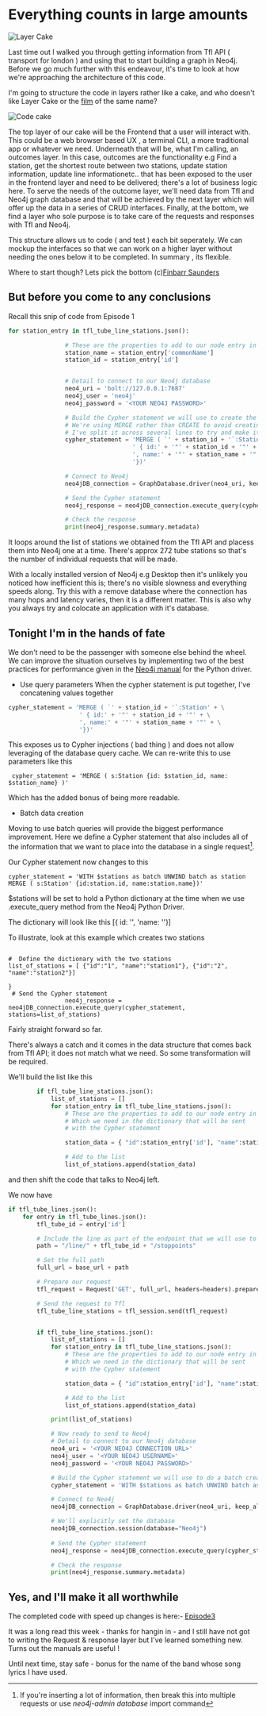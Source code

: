 # Everything counts in large amounts

![Layer Cake](/img/tflTube/layered-cake.png)

Last time out I walked you through getting information from Tfl API ( transport for london ) and using that to start building a graph in Neo4j.  Before we go much further with this endeavour, it's time to look at how we're approaching the architecture of this code.

I'm going to structure the code in layers rather like a cake,  and who doesn't like Layer Cake or the [film](https://en.wikipedia.org/wiki/Layer_Cake_(film)) of the same name?

![Code cake](/img/tflTube/CodeCake.png)

The top layer of our cake will be the Frontend that a user will interact with.  This could be a web browser based UX , a terminal CLI, a more traditional app or whatever we need. Underneath that will be, what I'm calling, an outcomes layer.  In this case, outcomes are the functionality e.g Find a station, get the shortest route between two stations, update station information, update line informationetc..  that has been exposed to the user in the frontend layer and need to be delivered; there's a lot of business logic here.  To serve the needs of the outcome layer, we'll need data from Tfl and Neo4j graph database and that will be achieved by the next layer which will offer up the data in a series of CRUD interfaces.  Finally, at the bottom, we find a layer who sole purpose is to take care of the requests and responses with Tfl and Neo4j. 






This structure allows us to code ( and test ) each bit seperately.  We can mockup the interfaces so that we can work on a higher layer without needing the ones below it to be completed.  In summary , its flexible.

Where to start though?  Lets pick the bottom (c)[Finbarr Saunders](https://viz.fandom.com/wiki/Finbarr_Saunders)


## But before you come to any conclusions

Recall this snip of code from Episode 1

```python
for station_entry in tfl_tube_line_stations.json():

                # These are the properties to add to our node entry in Neo4j
                station_name = station_entry['commonName']
                station_id = station_entry['id']


                # Detail to connect to our Neo4j database
                neo4_uri = 'bolt://127.0.0.1:7687'
                neo4j_user = 'neo4j'
                neo4j_password = '<YOUR NEO4J PASSWORD>'

                # Build the Cypher statement we will use to create the station entry as a node
                # We're using MERGE rather than CREATE to avoid creating duplicate stations.
                # I've split it across several lines to try and make it easier to read
                cypher_statement = 'MERGE ( `' + station_id + '`:Station' + \
                                   ' { id:' + '"' + station_id + '"' + \
                                   ', name:' + '"' + station_name + '"' + \
                                   '})'

                # Connect to Neo4j
                neo4jDB_connection = GraphDatabase.driver(neo4_uri, keep_alive=True, auth=(neo4j_user, neo4j_password))

                # Send the Cypher statement
                neo4j_response = neo4jDB_connection.execute_query(cypher_statement)

                # Check the response
                print(neo4j_response.summary.metadata)
```

It loops around the list of stations we obtained from the Tfl API and placess them into Neo4j one at a time.  There's approx 272 tube stations so that's the number of individual requests that will be made. 

With a locally installed version of Neo4j e.g Desktop then it's unlikely you noticed how inefficient this is; there's no visible slowness and everything speeds along.  Try this with a remove database where the connection has many hops and latency varies, then it is a different matter.  This is also why you always try and colocate an application with it's database. 


## Tonight I'm in the hands of fate

We don't need to be the passenger with someone else behind the wheel.  We can  improve the situation ourselves by implementing two of the best practices for performance given in the [Neo4j manual](https://neo4j.com/docs/python-manual/current/performance/) for the Python driver. 

- Use query parameters
When the cypher statement is put together, I've concatening values together 
```python
cypher_statement = 'MERGE ( `' + station_id + '`:Station' + \
                    ' { id:' + '"' + station_id + '"' + \
                    ', name:' + '"' + station_name + '"' + \
                    '})'
```
This exposes us to Cypher injections ( bad thing ) and does not allow leveraging of the database query cache.  We can re-write this to use parameters like this

```
 cypher_statement = 'MERGE ( s:Station {id: $station_id, name: $station_name} )'
```

Which has the added bonus of being more readable. 


- Batch data creation

Moving to use batch queries will provide the biggest performance improvement.  Here we define a Cypher statement that also includes all of the information that we want to place into the database in a single request[^1].

Our Cypher statement now changes to this
```
cypher_statement = 'WITH $stations as batch UNWIND batch as station MERGE ( s:Station' {id:station.id, name:station.name})'
```
$stations will be set to hold a Python dictionary at the time when we use .execute_query method from the Neo4j Python Driver. 

The dictionary will look like this  [{ id: '', 'name: ''}] 

To illustrate, look at this example which creates two stations

```

#  Define the dictionary with the two stations 
list_of_stations = [ {"id":"1", "name":"station1"}, {"id":"2", "name":"station2"}]

}
 # Send the Cypher statement
                neo4j_response = neo4jDB_connection.execute_query(cypher_statement, stations=list_of_stations)
```

Fairly straight forward so far.  

There's always a catch and it comes in the data structure that comes back from Tfl API; it does not match what we need.  So some transformation will be required. 

We'll build the list like this

```python
        if tfl_tube_line_stations.json():
            list_of_stations = []
            for station_entry in tfl_tube_line_stations.json():
                # These are the properties to add to our node entry in Neo4j
                # Which we need in the dictionary that will be sent
                # with the Cypher statement

                station_data = { "id":station_entry['id'], "name":station_entry['commonName']  }

                # Add to the list
                list_of_stations.append(station_data)
```

and then shift the code that talks to Neo4j left.


We now have

```python
if tfl_tube_lines.json():
    for entry in tfl_tube_lines.json():
        tfl_tube_id = entry['id']

        # Include the line as part of the endpoint that we will use to get the stations
        path = "/line/" + tfl_tube_id + "/stoppoints"

        # Set the full path
        full_url = base_url + path

        # Prepare our request
        tfl_request = Request('GET', full_url, headers=headers).prepare()

        # Send the request to Tfl
        tfl_tube_line_stations = tfl_session.send(tfl_request)


        if tfl_tube_line_stations.json():
            list_of_stations = []
            for station_entry in tfl_tube_line_stations.json():
                # These are the properties to add to our node entry in Neo4j
                # Which we need in the dictionary that will be sent
                # with the Cypher statement

                station_data = { "id":station_entry['id'], "name":station_entry['commonName']  }

                # Add to the list
                list_of_stations.append(station_data)

            print(list_of_stations)

            # Now ready to send to Neo4j
            # Detail to connect to our Neo4j database
            neo4_uri = '<YOUR NEO4J CONNECTION URL>'
            neo4j_user = '<YOUR NEO4J USERNAME>'
            neo4j_password = '<YOUR NEO4J PASSWORD>'

            # Build the Cypher statement we will use to do a batch creation 
            cypher_statement = 'WITH $stations as batch UNWIND batch as station MERGE ( s:Station {id: station.id, name: station.name})'

            # Connect to Neo4j
            neo4jDB_connection = GraphDatabase.driver(neo4_uri, keep_alive=True, auth=(neo4j_user, neo4j_password))

            # We'll explicitly set the database
            neo4jDB_connection.session(database="Neo4j")
    
            # Send the Cypher statement
            neo4j_response = neo4jDB_connection.execute_query(cypher_statement, stations=list_of_stations)

            # Check the response
            print(neo4j_response.summary.metadata)


```

## Yes, and I'll make it all worthwhile

The completed code with speed up changes is here:- [Episode3](/code/2023-10-27_code.py )


It was a long read this week - thanks for hangin in - and I still have not got to writing the Request & response layer but I've learned something new.  Turns out the manuals are useful !

Until next time, stay safe - bonus for the name of the band whose song lyrics I have used. 


[^1]: If you're inserting a lot of information, then break this into multiple requests or use _neo4j-admin database_ import command


 